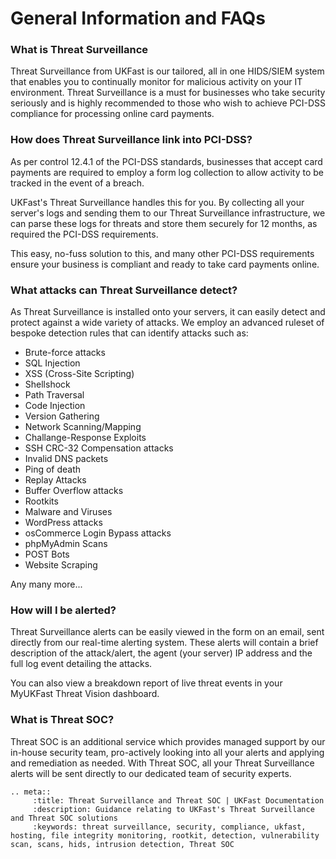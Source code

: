 
# General Information and FAQs

### What is Threat Surveillance

Threat Surveillance from UKFast is our tailored, all in one HIDS/SIEM system that enables you to continually monitor for malicious activity on your IT environment. Threat Surveillance is a must for businesses who take security seriously and is highly recommended to those who wish to achieve PCI-DSS compliance for processing online card payments.

### How does Threat Surveillance link into PCI-DSS?

As per control 12.4.1 of the PCI-DSS standards, businesses that accept card payments are required to employ a form log collection to allow activity to be tracked in the event of a breach.

UKFast's Threat Surveillance handles this for you. By collecting all your server's logs and sending them to our Threat Surveillance infrastructure, we can parse these logs for threats and store them securely for 12 months, as required the PCI-DSS requirements.

This easy, no-fuss solution to this, and many other PCI-DSS requirements ensure your business is compliant and ready to take card payments online.

### What attacks can Threat Surveillance detect?

As Threat Surveillance is installed onto your servers, it can easily detect and protect against a wide variety of attacks. We employ an advanced ruleset of bespoke detection rules that can identify attacks such as:

* Brute-force attacks
* SQL Injection
* XSS (Cross-Site Scripting)
* Shellshock
* Path Traversal
* Code Injection
* Version Gathering
* Network Scanning/Mapping
* Challange-Response Exploits
* SSH CRC-32 Compensation attacks
* Invalid DNS packets
* Ping of death
* Replay Attacks
* Buffer Overflow attacks
* Rootkits
* Malware and Viruses
* WordPress attacks
* osCommerce Login Bypass attacks
* phpMyAdmin Scans
* POST Bots
* Website Scraping

Any many more...

### How will I be alerted?

Threat Surveillance alerts can be easily viewed in the form on an email, sent directly from our real-time alerting system. These alerts will contain a brief description of the attack/alert, the agent (your server) IP address and the full log event detailing the attacks. 

You can also view a breakdown report of live threat events in your MyUKFast Threat Vision dashboard.

### What is Threat SOC?

Threat SOC is an additional service which provides managed support by our in-house security team, pro-actively looking into all your alerts and applying and remediation as needed. With Threat SOC, all your Threat Surveillance alerts will be sent directly to our dedicated team of security experts.

```eval_rst
.. meta::
     :title: Threat Surveillance and Threat SOC | UKFast Documentation
     :description: Guidance relating to UKFast's Threat Surveillance and Threat SOC solutions
     :keywords: threat surveillance, security, compliance, ukfast, hosting, file integrity monitoring, rootkit, detection, vulnerability scan, scans, hids, intrusion detection, Threat SOC

